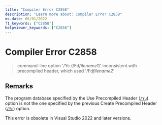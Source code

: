 ```yaml
---
title: "Compiler Error C2858"
description: "Learn more about: Compiler Error C2858"
ms.date: 06/01/2022
f1_keywords: ["C2858"]
helpviewer_keywords: ["C2858"]
---
```

# Compiler Error C2858

> command-line option '/Yc (/Fd*filename1*)' inconsistent with precompiled header, which used '/Fd*filename2*'

## Remarks

The program database specified by the Use Precompiled Header ([`/Yu`](../../build/reference/yu-use-precompiled-header-file.md)) option is not the one specified by the previous Create Precompiled Header ([`/Yc`](../../build/reference/yc-create-precompiled-header-file.md)) option.

This error is obsolete in Visual Studio 2022 and later versions.
